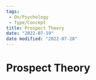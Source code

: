 ```yaml
---
tags:
 - On/Psychology
 - Type/Concept
title: Prospect Theory
date: "2022-07-19"
date modified: "2022-07-28"
---
```


# Prospect Theory
